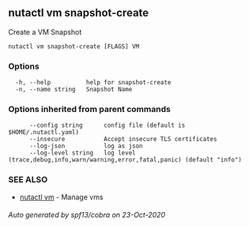 ## nutactl vm snapshot-create

Create a VM Snapshot

```
nutactl vm snapshot-create [FLAGS] VM
```

### Options

```
  -h, --help          help for snapshot-create
  -n, --name string   Snapshot Name
```

### Options inherited from parent commands

```
      --config string      config file (default is $HOME/.nutactl.yaml)
      --insecure           Accept insecure TLS certificates
      --log-json           log as json
      --log-level string   log level (trace,debug,info,warn/warning,error,fatal,panic) (default "info")
```

### SEE ALSO

* [nutactl vm](nutactl_vm.md)	 - Manage vms

###### Auto generated by spf13/cobra on 23-Oct-2020
